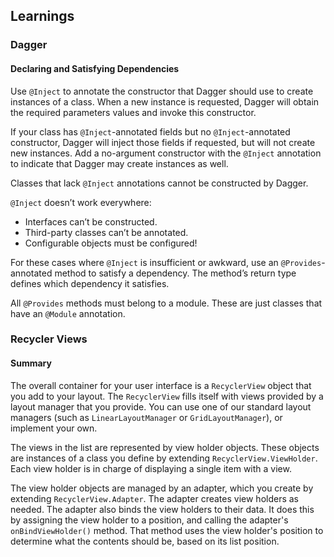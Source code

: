 ## Learnings

### Dagger

#### Declaring and Satisfying Dependencies

Use `@Inject` to annotate the constructor that Dagger should use to create instances of a class. When a new instance is
requested, Dagger will obtain the required parameters values and invoke this constructor.

If your class has `@Inject`-annotated fields but no `@Inject`-annotated constructor, Dagger will inject those fields if requested,
but will not create new instances. Add a no-argument constructor with the `@Inject` annotation to indicate that Dagger may
create instances as well.

Classes that lack `@Inject` annotations cannot be constructed by Dagger.

`@Inject` doesn’t work everywhere:

* Interfaces can’t be constructed.
* Third-party classes can’t be annotated.
* Configurable objects must be configured!

For these cases where `@Inject` is insufficient or awkward, use an `@Provides`-annotated method to satisfy a dependency.
The method’s return type defines which dependency it satisfies.

All `@Provides` methods must belong to a module. These are just classes that have an `@Module` annotation.

### Recycler Views

#### Summary

The overall container for your user interface is a `RecyclerView` object that you add to your layout.
The `RecyclerView` fills itself with views provided by a layout manager that you provide. You can use
one of our standard layout managers (such as `LinearLayoutManager` or `GridLayoutManager`), or implement
your own.

The views in the list are represented by view holder objects. These objects are instances of a class
you define by extending `RecyclerView.ViewHolder`. Each view holder is in charge of displaying a single
item with a view.

The view holder objects are managed by an adapter, which you create by extending `RecyclerView.Adapter`.
The adapter creates view holders as needed. The adapter also binds the view holders to their data.
It does this by assigning the view holder to a position, and calling the adapter's `onBindViewHolder()` method.
That method uses the view holder's position to determine what the contents should be, based on its
list position.
